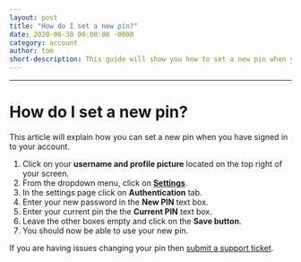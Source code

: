 ```yaml
---
layout: post
title: "How do I set a new pin?"
date: 2020-06-30 00:00:00 -0000
category: account
author: tom
short-description: This guide will show you how to set a new pin when you have signed in to your Earn Doing account.
---
```


-----

# How do I set a new pin?
This article will explain how you can set a new pin when you have signed in to your account.

1. Click on your **username and profile picture** located on the top right of your screen.
2. From the dropdown menu, click on [**Settings**](https://www.earndoing.com/user/settings.aspx).
3. In the settings page click on **Authentication** tab.
4. Enter your new password in the **New PIN** text box.
5. Enter your current pin the the **Current PIN** text box.
6. Leave the other boxes empty and click on the **Save button**.
7. You should now be able to use your new pin. 

If you are having issues changing your pin then [submit a support ticket](https://www.earndoing.com/sites/contact.aspx).